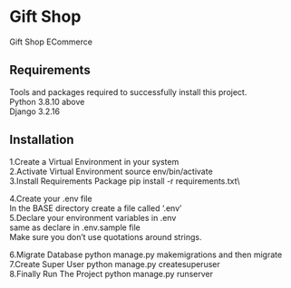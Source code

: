 # Gift Shop
Gift Shop ECommerce

## Requirements
Tools and packages required to successfully install this project.\
Python 3.8.10 above\
Django 3.2.16

## Installation
1.Create a Virtual Environment in your system\
2.Activate Virtual Environment source env/bin/activate\
3.Install Requirements Package pip install -r requirements.txt\

4.Create your .env file\
In the BASE directory  create a file called ‘.env’\
5.Declare your environment variables in .env\
  same as declare in .env.sample file\
Make sure you don’t use quotations around strings.


6.Migrate Database python manage.py makemigrations and then migrate\
7.Create Super User python manage.py createsuperuser\
8.Finally Run The Project python manage.py runserver

